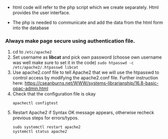 * html code will refer to the php script which we create separately. Html provides the user interface.

* The php is needed to communicate and add the data from the html form into the database

### Always make page secure using authentication file.

1. cd to `/etc/apache2`
2. Set username as **libcat** and pick own password (choose own username was well make sure to set it in the code)
	```sudo htpasswd -c /etc/apache2/.htpasswd libcat```
3. Use apache2.conf file to tell Apache2 that we will use the htpasswd to control access by modifying the apache2.conf file. Further instruction here: https://cseanburns.net/WWW/systems-librarianship/16.8-basic-opac-admin.html
4. Check that the configuration file is okay
	```
	apachectl configtest
	```
5. Restart Apache2 if Syntax OK message appears, otherwise recheck previous steps for errors/typos.
	```
	sudo systemctl restart apache2
	systemctl status apache2
	```
